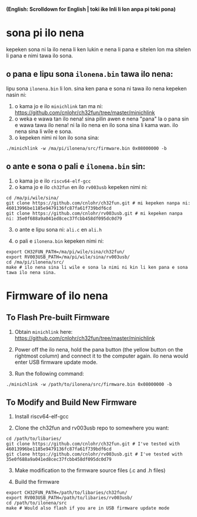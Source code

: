 **(English: Scrolldown for English | toki ike Inli li lon anpa pi toki pona)**

# sona pi ilo nena

kepeken sona ni la ilo nena li ken lukin e nena li pana e sitelen lon ma sitelen li pana e nimi tawa ilo sona.

## o pana e lipu sona `ilonena.bin` tawa ilo nena:

lipu sona `ilonena.bin` li lon. sina ken pana e sona ni tawa ilo nena kepeken nasin ni:

1. o kama jo e ilo `minichlink` tan ma ni: https://github.com/cnlohr/ch32fun/tree/master/minichlink
2. o weka e wawa tan ilo nena! sina pilin awen e nena "pana" la o pana sin e wawa tawa ilo nena! ni la ilo nena en ilo sona sina li kama wan. ilo nena sina li wile e sona.
3. o kepeken nimi ni lon ilo sona sina:

```
./minichlink -w /ma/pi/ilonena/src/firmware.bin 0x08000000 -b
```

## o ante e sona o pali e `ilonena.bin` sin:

1. o kama jo e ilo `riscv64-elf-gcc`
2. o kama jo e ilo `ch32fun` en ilo `rv003usb` kepeken nimi ni:

```
cd /ma/pi/wile/sina/
git clone https://github.com/cnlohr/ch32fun.git # mi kepeken nanpa ni: 46013996be1185e9479136fc87fa61f739bdf6cd
git clone https://github.com/cnlohr/rv003usb.git # mi kepeken nanpa ni: 35e0f688a9a041ed8cec37fcbb458df095dc0d79
```

3. o ante e lipu sona ni: `ali.c` en `ali.h`

4. o pali e `ilonena.bin` kepeken nimi ni:

```
export CH32FUN_PATH=/ma/pi/wile/sina/ch32fun/
export RV003USB_PATH=/ma/pi/wile/sina/rv003usb/
cd /ma/pi/ilonena/src/
make # ilo nena sina li wile e sona la nimi ni kin li ken pana e sona tawa ilo nena sina.
```


# Firmware of ilo nena

## To Flash Pre-built Firmware

1. Obtain `minichlink` here: https://github.com/cnlohr/ch32fun/tree/master/minichlink

2. Power off the ilo nena, hold the pana button (the yellow button on the rightmost column) and connect it to the computer again. ilo nena would enter USB firmware update mode.

3. Run the following command:

```
./minichlink -w /path/to/ilonena/src/firmware.bin 0x08000000 -b
```

## To Modify and Build New Firmware

1. Install riscv64-elf-gcc

2. Clone the ch32fun and rv003usb repo to somewhere you want:

```
cd /path/to/libaries/
git clone https://github.com/cnlohr/ch32fun.git # I've tested with 46013996be1185e9479136fc87fa61f739bdf6cd
git clone https://github.com/cnlohr/rv003usb.git # I've tested with 35e0f688a9a041ed8cec37fcbb458df095dc0d79
```

3. Make modification to the firmware source files (.c and .h files)

4. Build the firmware

```
export CH32FUN_PATH=/path/to/libaries/ch32fun/
export RV003USB_PATH=/path/to/libaries/rv003usb/
cd /path/to/ilonena/src
make # Would also flash if you are in USB firmware update mode
```
